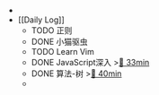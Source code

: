 -
- [[Daily Log]]
	- TODO 正则
	- DONE 小猫驱虫
	- TODO Learn Vim
	- DONE JavaScript深入 >[🍅 33min](#agenda-pomo://?t=p-1684920665179-1940-116849207142861)
	- DONE 算法-树 >[🍅 40min](#agenda-pomo://?t=f-1684923814149-2400)
	-
